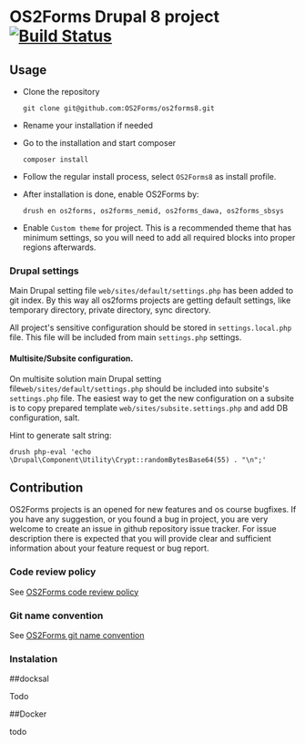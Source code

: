 # OS2Forms Drupal 8 project [![Build Status](https://travis-ci.org/OS2Forms/os2forms8.svg?branch=master)](https://travis-ci.org/OS2Forms/os2forms8)

## Usage

* Clone the repository

    ```
    git clone git@github.com:OS2Forms/os2forms8.git
    ```
* Rename your installation if needed

* Go to the installation and start composer
    ```
    composer install
    ```
* Follow the regular install process, select ```OS2Forms8``` as install profile.
* After installation is done, enable OS2Forms by:
    ```
    drush en os2forms, os2forms_nemid, os2forms_dawa, os2forms_sbsys
    ```
* Enable `Custom theme` for project. This is a recommended theme that has minimum settings,
 so you will need to add all required blocks into proper regions afterwards.

### Drupal settings

Main Drupal setting file `web/sites/default/settings.php` has been added to git index.
By this way all os2forms projects are getting default settings, like temporary
directory, private directory, sync directory.

All project's sensitive configuration should be stored in `settings.local.php`
file. This file will be included from main `settings.php` settings.

#### Multisite/Subsite configuration.

On multisite solution main Drupal setting file`web/sites/default/settings.php`
should be included into subsite's `settings.php` file. The easiest way to get
the new configuration on a subsite is to copy prepared template
`web/sites/subsite.settings.php` and add DB configuration, salt.

Hint to generate salt string:
```
drush php-eval 'echo \Drupal\Component\Utility\Crypt::randomBytesBase64(55) . "\n";'
```

## Contribution

OS2Forms projects is an opened for new features and os course bugfixes.
If you have any suggestion, or you found a bug in project, you are very welcome
to create an issue in github repository issue tracker.
For issue description there is expected that you will provide clear and
sufficient information about your feature request or bug report.

### Code review policy
See [OS2Forms code review policy](https://github.com/OS2Forms/docs#code-review)

### Git name convention
See [OS2Forms git name convention](https://github.com/OS2Forms/docs#git-guideline)

### Instalation

##docksal

Todo

##Docker

todo
